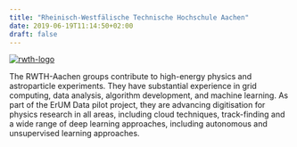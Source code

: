```yaml
---
title: "Rheinisch-Westfälische Technische Hochschule Aachen"
date: 2019-06-19T11:14:50+02:00
draft: false
---
```


[![rwth-logo](/institutes/rwth.png)](http://www.institut3a.physik.rwth-aachen.de/cms/~jgoo/institut3a/lidx/1/)

The RWTH-Aachen groups contribute to high-energy physics and
astroparticle experiments. They have substantial experience in grid
computing, data analysis, algorithm development, and machine learning.
As part of the ErUM Data pilot project, they are advancing digitisation
for physics research in all areas, including cloud techniques,
track-finding and a wide range of deep learning approaches, including
autonomous and unsupervised learning approaches.
